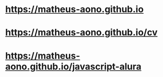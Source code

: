 # https://matheus-aono.github.io

# https://matheus-aono.github.io/cv

# https://matheus-aono.github.io/javascript-alura

